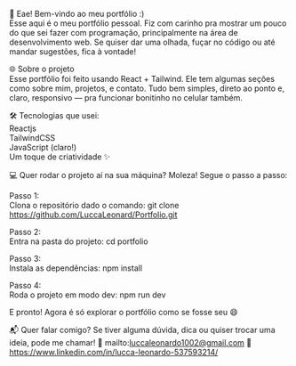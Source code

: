 👋 Eae! Bem-vindo ao meu portfólio :)
<br>
Esse aqui é o meu portfólio pessoal. Fiz com carinho pra mostrar um pouco do que sei fazer com programação, principalmente na área de desenvolvimento web. Se quiser dar uma olhada, fuçar no código ou até mandar sugestões, fica à vontade!

🌐 Sobre o projeto
<br>
Esse portfólio foi feito usando React + Tailwind. Ele tem algumas seções como sobre mim, projetos, e contato. Tudo bem simples, direto ao ponto e, claro, responsivo — pra funcionar bonitinho no celular também.

🛠️ Tecnologias que usei: <br>
Reactjs
<br>
TailwindCSS
<br>
JavaScript (claro!)
<br>
Um toque de criatividade ✨
<br>

💻 Quer rodar o projeto aí na sua máquina?
Moleza! Segue o passo a passo:

Passo 1:
<br>
Clona o repositório dado o comando:
git clone https://github.com/LuccaLeonard/Portfolio.git


Passo 2:
<br>
Entra na pasta do projeto:
cd portfolio


Passo 3:
<br>
Instala as dependências:
npm install

Passo 4:
<br>
Roda o projeto em modo dev:
npm run dev

E pronto! Agora é só explorar o portfólio como se fosse seu 😄


📬 Quer falar comigo?
Se tiver alguma dúvida, dica ou quiser trocar uma ideia, pode me chamar!
📧 mailto:luccaleonardo1002@gmail.com
📱 https://www.linkedin.com/in/lucca-leonardo-537593214/
